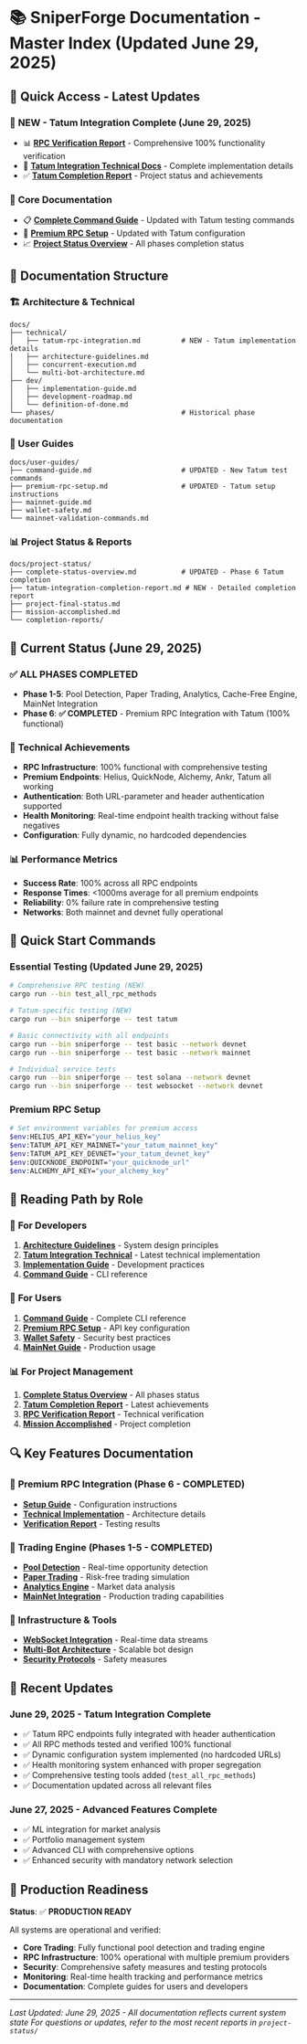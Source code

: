 # 📚 SniperForge Documentation - Master Index (Updated June 29, 2025)

## 🎯 Quick Access - Latest Updates

### 🌟 **NEW - Tatum Integration Complete (June 29, 2025)**
- 📊 **[RPC Verification Report](../RPC_VERIFICATION_REPORT.md)** - Comprehensive 100% functionality verification
- 🔧 **[Tatum Integration Technical Docs](technical/tatum-rpc-integration.md)** - Complete implementation details
- ✅ **[Tatum Completion Report](project-status/tatum-integration-completion-report.md)** - Project status and achievements

### 🚀 **Core Documentation**
- 📋 **[Complete Command Guide](user-guides/command-guide.md)** - Updated with Tatum testing commands
- 🔑 **[Premium RPC Setup](user-guides/premium-rpc-setup.md)** - Updated with Tatum configuration
- 📈 **[Project Status Overview](project-status/complete-status-overview.md)** - All phases completion status

## 📂 Documentation Structure

### 🏗️ Architecture & Technical
```
docs/
├── technical/
│   ├── tatum-rpc-integration.md          # NEW - Tatum implementation details
│   ├── architecture-guidelines.md
│   ├── concurrent-execution.md
│   └── multi-bot-architecture.md
├── dev/
│   ├── implementation-guide.md
│   ├── development-roadmap.md
│   └── definition-of-done.md
└── phases/                               # Historical phase documentation
```

### 👥 User Guides
```
docs/user-guides/
├── command-guide.md                      # UPDATED - New Tatum test commands
├── premium-rpc-setup.md                  # UPDATED - Tatum setup instructions
├── mainnet-guide.md
├── wallet-safety.md
└── mainnet-validation-commands.md
```

### 📊 Project Status & Reports
```
docs/project-status/
├── complete-status-overview.md           # UPDATED - Phase 6 Tatum completion
├── tatum-integration-completion-report.md # NEW - Detailed completion report
├── project-final-status.md
├── mission-accomplished.md
└── completion-reports/
```

## 🎯 Current Status (June 29, 2025)

### ✅ **ALL PHASES COMPLETED**
- **Phase 1-5**: Pool Detection, Paper Trading, Analytics, Cache-Free Engine, MainNet Integration
- **Phase 6**: **✅ COMPLETED** - Premium RPC Integration with Tatum (100% functional)

### 🔧 **Technical Achievements**
- **RPC Infrastructure**: 100% functional with comprehensive testing
- **Premium Endpoints**: Helius, QuickNode, Alchemy, Ankr, Tatum all working
- **Authentication**: Both URL-parameter and header authentication supported
- **Health Monitoring**: Real-time endpoint health tracking without false negatives
- **Configuration**: Fully dynamic, no hardcoded dependencies

### 📊 **Performance Metrics**
- **Success Rate**: 100% across all RPC endpoints
- **Response Times**: <1000ms average for all premium endpoints
- **Reliability**: 0% failure rate in comprehensive testing
- **Networks**: Both mainnet and devnet fully operational

## 🚀 Quick Start Commands

### Essential Testing (Updated June 29, 2025)
```bash
# Comprehensive RPC testing (NEW)
cargo run --bin test_all_rpc_methods

# Tatum-specific testing (NEW)
cargo run --bin sniperforge -- test tatum

# Basic connectivity with all endpoints
cargo run --bin sniperforge -- test basic --network devnet
cargo run --bin sniperforge -- test basic --network mainnet

# Individual service tests
cargo run --bin sniperforge -- test solana --network devnet
cargo run --bin sniperforge -- test websocket --network devnet
```

### Premium RPC Setup
```bash
# Set environment variables for premium access
$env:HELIUS_API_KEY="your_helius_key"
$env:TATUM_API_KEY_MAINNET="your_tatum_mainnet_key"
$env:TATUM_API_KEY_DEVNET="your_tatum_devnet_key"
$env:QUICKNODE_ENDPOINT="your_quicknode_url"
$env:ALCHEMY_API_KEY="your_alchemy_key"
```

## 📖 Reading Path by Role

### 🔧 **For Developers**
1. **[Architecture Guidelines](dev/architecture-guidelines.md)** - System design principles
2. **[Tatum Integration Technical](technical/tatum-rpc-integration.md)** - Latest technical implementation
3. **[Implementation Guide](dev/implementation-guide.md)** - Development practices
4. **[Command Guide](user-guides/command-guide.md)** - CLI reference

### 👤 **For Users**
1. **[Command Guide](user-guides/command-guide.md)** - Complete CLI reference
2. **[Premium RPC Setup](user-guides/premium-rpc-setup.md)** - API key configuration
3. **[Wallet Safety](user-guides/wallet-safety.md)** - Security best practices
4. **[MainNet Guide](user-guides/mainnet-guide.md)** - Production usage

### 📊 **For Project Management**
1. **[Complete Status Overview](project-status/complete-status-overview.md)** - All phases status
2. **[Tatum Completion Report](project-status/tatum-integration-completion-report.md)** - Latest achievements
3. **[RPC Verification Report](../RPC_VERIFICATION_REPORT.md)** - Technical verification
4. **[Mission Accomplished](project-status/mission-accomplished.md)** - Project completion

## 🔍 Key Features Documentation

### 🌟 **Premium RPC Integration (Phase 6 - COMPLETED)**
- **[Setup Guide](user-guides/premium-rpc-setup.md)** - Configuration instructions
- **[Technical Implementation](technical/tatum-rpc-integration.md)** - Architecture details
- **[Verification Report](../RPC_VERIFICATION_REPORT.md)** - Testing results

### 🎯 **Trading Engine (Phases 1-5 - COMPLETED)**
- **[Pool Detection](phases/)** - Real-time opportunity detection
- **[Paper Trading](phases/)** - Risk-free trading simulation
- **[Analytics Engine](phases/)** - Market data analysis
- **[MainNet Integration](phases/)** - Production trading capabilities

### 🔧 **Infrastructure & Tools**
- **[WebSocket Integration](project-status/WEBSOCKET_PARSING_COMPLETION_REPORT.md)** - Real-time data streams
- **[Multi-Bot Architecture](dev/multi-bot-architecture.md)** - Scalable bot design
- **[Security Protocols](user-guides/wallet-safety.md)** - Safety measures

## 📅 Recent Updates

### June 29, 2025 - Tatum Integration Complete
- ✅ Tatum RPC endpoints fully integrated with header authentication
- ✅ All RPC methods tested and verified 100% functional
- ✅ Dynamic configuration system implemented (no hardcoded URLs)
- ✅ Health monitoring system enhanced with proper segregation
- ✅ Comprehensive testing tools added (`test_all_rpc_methods`)
- ✅ Documentation updated across all relevant files

### June 27, 2025 - Advanced Features Complete
- ✅ ML integration for market analysis
- ✅ Portfolio management system
- ✅ Advanced CLI with comprehensive options
- ✅ Enhanced security with mandatory network selection

## 🎯 Production Readiness

**Status**: ✅ **PRODUCTION READY**

All systems are operational and verified:
- **Core Trading**: Fully functional pool detection and trading engine
- **RPC Infrastructure**: 100% operational with multiple premium providers
- **Security**: Comprehensive safety measures and testing protocols
- **Monitoring**: Real-time health tracking and performance metrics
- **Documentation**: Complete guides for users and developers

---

*Last Updated: June 29, 2025 - All documentation reflects current system state*
*For questions or updates, refer to the most recent reports in `project-status/`*
